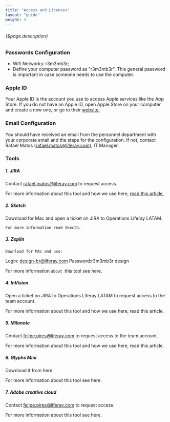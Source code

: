```yaml
---
title: "Access and Licenses"
layout: "guide"
weight: 3
---
```


###### {$page.description}

<article id="1">

### Passwords Configuration

- Wifi Networks: r3m3mb3r;
- Define your computer password as "r3m3mb3r". This general password is important in case someone needs to use the computer.


</article>

<article id="2">

### Apple ID

Your Apple ID is the account you use to access Apple services like the App Store. If you do not have an Apple ID, open Apple Store on your computer and create a new one, or go to their [website.](https://appleid.apple.com/account#!&page=create)


</article>

<article id="3">

### Email Configuration

You should have received an email from the personnel department with your corporate email and the steps for the configuration. If not, contact Rafael Matos (rafael.matos@liferay.com), IT Manager.


</article>

<article id="4">

### Tools

##### 1. JIRA

Contact rafael.matos@liferay.com to request access.

For more information about this tool and how we use here, [read this article.](https://in.liferay.com/web/global.engineering/wiki/-/wiki/Quality+Assurance+Main/Jira+Ticket+Formatting#security)


##### 2. Sketch

Download for Mac and open a ticket on JIRA to Operations Liferay LATAM. 


	For more information read Skecth.



##### 3. Zeplin

	Download for MAc and use: 

Login: design-br@liferay.com
Password:r3m3mb3r design

For more information `about `this tool see here. 


##### 4. InVision

Open a ticket on JIRA to Operations Liferay LATAM to request access to the team account.

For more information about this tool and how we use here, read this article.


##### 5. Milanote

Contact felipe.pires@liferay.com to request access to the team account.

For more information about this tool and how we use here, read this article.


##### 6. Glyphs Mini

Download it from here. 

For more information about this tool see here. 


##### 7. Adobe creative cloud

Contact felipe.pires@liferay.com to request access.

For more information about this tool see here. 


</article>